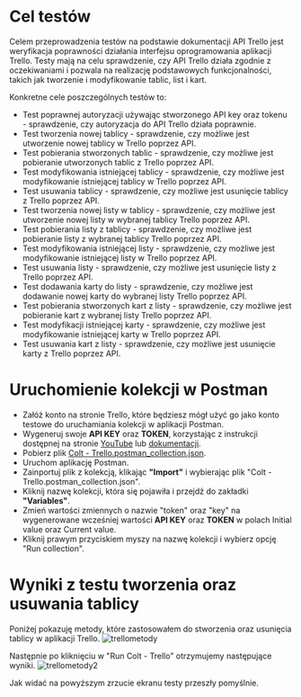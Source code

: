 # Cel testów

Celem przeprowadzenia testów na podstawie dokumentacji API Trello jest weryfikacja poprawności działania interfejsu oprogramowania aplikacji Trello. Testy mają na celu sprawdzenie, czy API Trello działa zgodnie z oczekiwaniami i pozwala na realizację podstawowych funkcjonalności, takich jak tworzenie i modyfikowanie tablic, list i kart.

Konkretne cele poszczególnych testów to:

* Test poprawnej autoryzacji używając stworzonego API key oraz tokenu - sprawdzenie, czy autoryzacja do API Trello działa poprawnie.
* Test tworzenia nowej tablicy - sprawdzenie, czy możliwe jest utworzenie nowej tablicy w Trello poprzez API.
* Test pobierania stworzonych tablic - sprawdzenie, czy możliwe jest pobieranie utworzonych tablic z Trello poprzez API.
* Test modyfikowania istniejącej tablicy - sprawdzenie, czy możliwe jest modyfikowanie istniejącej tablicy w Trello poprzez API.
* Test usuwania tablicy - sprawdzenie, czy możliwe jest usunięcie tablicy z Trello poprzez API.
* Test tworzenia nowej listy w tablicy - sprawdzenie, czy możliwe jest utworzenie nowej listy w wybranej tablicy Trello poprzez API.
* Test pobierania listy z tablicy - sprawdzenie, czy możliwe jest pobieranie listy z wybranej tablicy Trello poprzez API.
* Test modyfikowania istniejącej listy - sprawdzenie, czy możliwe jest modyfikowanie istniejącej listy w Trello poprzez API.
* Test usuwania listy - sprawdzenie, czy możliwe jest usunięcie listy z Trello poprzez API.
* Test dodawania karty do listy - sprawdzenie, czy możliwe jest dodawanie nowej karty do wybranej listy Trello poprzez API.
* Test pobierania stworzonych kart z listy - sprawdzenie, czy możliwe jest pobieranie kart z wybranej listy Trello poprzez API.
* Test modyfikacji istniejącej karty - sprawdzenie, czy możliwe jest modyfikowanie istniejącej karty w Trello poprzez API.
* Test usuwania kart z listy - sprawdzenie, czy możliwe jest usunięcie karty z Trello poprzez API.

# Uruchomienie kolekcji w Postman

* Załóż konto na stronie Trello, które będziesz mógł użyć go jako konto testowe do uruchamiania kolekcji w aplikacji Postman.
* Wygeneruj swoje **API KEY** oraz **TOKEN**, korzystając z instrukcji dostępnej na stronie [YouTube](https://www.youtube.com/watch?v=ndLSAD3StH8) lub [dokumentacji](https://developer.atlassian.com/cloud/trello/guides/rest-api/authorization/).
* Pobierz plik [Colt - Trello.postman_collection.json](https://github.com/mruszczyk29/TrelloApi/blob/main/Colt%20-%20Trello.postman_collection.json).
* Uruchom aplikację Postman.
* Zainportuj plik z kolekcją, klikając **"Import"** i wybierając plik "Colt - Trello.postman_collection.json".
* Kliknij nazwę kolekcji, która się pojawiła i przejdź do zakładki **"Variables"**.
* Zmień wartości zmiennych o nazwie "token" oraz "key" na wygenerowane wcześniej wartości **API KEY** oraz **TOKEN** w polach Initial value oraz Current value.
* Kliknij prawym przyciskiem myszy na nazwę kolekcji i wybierz opcję "Run collection".

# Wyniki z testu tworzenia oraz usuwania tablicy

Poniżej pokazuję metody, które zastosowałem do stworzenia oraz usunięcia tablicy w aplikacji Trello.
![trellometody](https://imgur.com/prwhEVk.png)

Następnie po kliknięciu w "Run Colt - Trello" otrzymujemy następujące wyniki. 
![trellometody2](https://imgur.com/qfD2QjE.png)

Jak widać na powyższym zrzucie ekranu testy przeszły pomyślnie.
